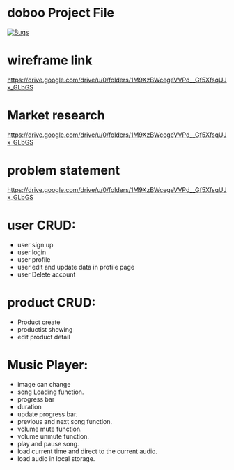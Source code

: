 # doboo Project File

[![Bugs](https://sonarcloud.io/api/project_badges/measure?project=fssa-batch3_thamim.subansait__web_project&metric=bugs)](https://sonarcloud.io/summary/new_code?id=fssa-batch3_thamim.subansait__web_project)

# wireframe link
https://drive.google.com/drive/u/0/folders/1M9XzBWcegeVVPd__Gf5XfsqUJx_GLbGS

# Market research

https://drive.google.com/drive/u/0/folders/1M9XzBWcegeVVPd__Gf5XfsqUJx_GLbGS

# problem statement

https://drive.google.com/drive/u/0/folders/1M9XzBWcegeVVPd__Gf5XfsqUJx_GLbGS








# user CRUD:

* user sign up 
* user login 
* user profile
* user edit and update data in profile page
* user Delete account

# product CRUD:

* Product create
* productist showing
* edit product detail

# Music Player:

* image can change 
* song Loading function.
* progress bar
* duration
* update progress bar.
* previous and next song function.
* volume mute function.
* volume unmute function.
* play and pause song. 
* load current time and direct to the current audio.
* load audio in local storage.


